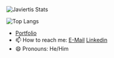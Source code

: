 
![Javiertis Stats](https://javiertis-readme-o2xp3ropd.vercel.app/api?username=Javiertis&show_icons=true&theme=darcula&count_private=true)

![Top Langs](https://javiertis-readme-o2xp3ropd.vercel.app/api/top-langs/?username=Javiertis&layout=compact&theme=darcula&count_private=true&exclude_repo=dotfiles)

- [Portfolio](https://javiertis.github.io)
- 📫 How to reach me: [E-Mail](mailto:javi.teje99@gmail.com) [Linkedin](https://www.linkedin.com/in/javier-tejedor/)
- 😄 Pronouns: He/Him
